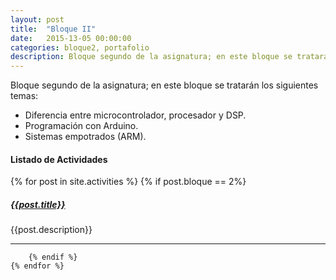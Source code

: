 ```yaml
---
layout: post
title:  "Bloque II"
date:   2015-13-05 00:00:00
categories: bloque2, portafolio
description: Bloque segundo de la asignatura; en este bloque se tratarán temas sobre la diferencia entre microcontrolador, procesador y DSP; además de una introducción a Arduino, procesador ARM y creación de una distribución para ARM con Yoctoproject.
---
```

Bloque segundo de la asignatura; en este bloque se tratarán los siguientes temas:

* Diferencia entre microcontrolador, procesador y DSP.
* Programación con Arduino.
* Sistemas empotrados (ARM).

#### Listado de Actividades

{% for post in site.activities %}
		{% if post.bloque == 2%}

##### [{{post.title}}]({{post.url}})

 {{post.description}}

---

        {% endif %}
    {% endfor %}

